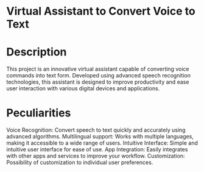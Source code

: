 # Virtual Assistant to Convert Voice to Text

# Description
This project is an innovative virtual assistant capable of converting voice commands into text form. Developed using advanced speech recognition technologies, this assistant is designed to improve productivity and ease user interaction with various digital devices and applications.

# Peculiarities
Voice Recognition: Convert speech to text quickly and accurately using advanced algorithms.
Multilingual support: Works with multiple languages, making it accessible to a wide range of users.
Intuitive Interface: Simple and intuitive user interface for ease of use.
App Integration: Easily integrates with other apps and services to improve your workflow.
Customization: Possibility of customization to individual user preferences.
